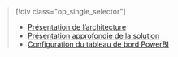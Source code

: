 > [!div class="op_single_selector"]
> * [Présentation de l’architecture](../articles/machine-learning/team-data-science-process/cortana-analytics-playbook-vehicle-telemetry.md)
> * [Présentation approfondie de la solution](../articles/machine-learning/team-data-science-process/cortana-analytics-playbook-vehicle-telemetry-deep-dive.md)
> * [Configuration du tableau de bord PowerBI](../articles/machine-learning/team-data-science-process/cortana-analytics-playbook-vehicle-telemetry-powerbi.md)
> 
> 

